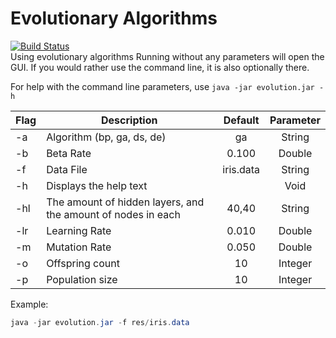 # Evolutionary Algorithms

[![Build Status](https://travis-ci.org/Penchant/EvolutionaryAlgorithms.svg?branch=master)](https://travis-ci.org/Penchant/EvolutionaryAlgorithms)  
Using evolutionary algorithms
Running without any parameters will open the GUI.  If you would rather use the command line, it is also optionally there.

For help with the command line parameters, use `java -jar evolution.jar -h`

| Flag   | Description                                                  | Default   | Parameter |
|--------|--------------------------------------------------------------|:---------:|:---------:|
| -a     | Algorithm (bp, ga, ds, de)                                   | ga        | String    |
| -b     | Beta Rate                                                    | 0.100     | Double    |
| -f     | Data File                                                    | iris.data | String    |
| -h     | Displays the help text                                       |           | Void      |
| -hl    | The amount of hidden layers, and the amount of nodes in each | 40,40     | String    |
| -lr    | Learning Rate                                                | 0.010     | Double    |
| -m     | Mutation Rate                                                | 0.050     | Double    |
| -o     | Offspring count                                              | 10        | Integer   |
| -p     | Population size                                              | 10        | Integer   |

Example:
```java
java -jar evolution.jar -f res/iris.data
```
